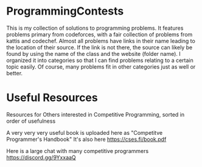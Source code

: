 # ProgrammingContests
This is my collection of solutions to programming problems.
It features problems primary from codeforces, with a fair collection of problems
from kattis and codechef.
Almost all problems have links in their name leading to the
location of their source. If the link is not there, the source can likely be
found by using the name of the class and the website (folder name).
I organized it into categories so that I can find problems relating to a certain
topic easily. Of course, many problems fit in other categories just as
well or better.  


# Useful Resources 
Resources for Others interested in Competitive Programming, sorted in order of usefulness

A very very very useful book is uploaded here as "Competitve Programmer's Handbook"
It's also here https://cses.fi/book.pdf

Here is a large chat with many competitive programmers
https://discord.gg/9YxxaaQ

